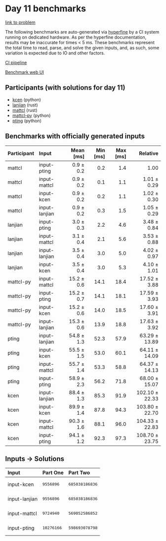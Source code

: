 # Day 11 benchmarks

[link to problem](https://adventofcode.com/2023/day/11)

The following benchmarks are auto-generated via
[hyperfine](https://github.com/sharkdp/hyperfine) by a CI system running on
dedicated hardware. As per the hyperfine documentation, results may be
inaccurate for times < 5 ms. These benchmarks represent the total time to read,
parse, and solve the given inputs, and, as such, some variation is expected due
to IO and other factors.

[CI pipeline](http://ci.papercode.net:8080/teams/main/pipelines/aoc2023)

[Benchmark web UI](https://aoc.ancalagon.black)


## Participants (with solutions for day 11)

- [kcen](https://github.com/kcen/aoc2023) (python)
- [lanjian](https://github.com/lanjian/aoc-2023) (rust)
- [mattcl](https://github.com/mattcl/aoc2023) (rust)
- [mattcl-py](https://github.com/mattcl/aoc2023-py) (python)
- [pting](https://github.com/pting/aoc2023) (python)


## Benchmarks with officially generated inputs

| Participant | Input | Mean [ms] | Min [ms] | Max [ms] | Relative |
|:---|:---|---:|---:|---:|---:|
| mattcl | input-pting | 0.9 ± 0.2 | 0.2 | 1.4 | 1.00 |
| mattcl | input-mattcl | 0.9 ± 0.2 | 0.1 | 1.1 | 1.01 ± 0.29 |
| mattcl | input-kcen | 0.9 ± 0.2 | 0.2 | 1.1 | 1.02 ± 0.30 |
| mattcl | input-lanjian | 0.9 ± 0.2 | 0.3 | 1.5 | 1.05 ± 0.29 |
| lanjian | input-pting | 3.0 ± 0.3 | 2.2 | 4.6 | 3.48 ± 0.84 |
| lanjian | input-mattcl | 3.1 ± 0.4 | 2.1 | 5.6 | 3.53 ± 0.88 |
| lanjian | input-lanjian | 3.5 ± 0.4 | 3.0 | 5.0 | 4.02 ± 0.97 |
| lanjian | input-kcen | 3.5 ± 0.4 | 3.0 | 5.3 | 4.10 ± 1.01 |
| mattcl-py | input-mattcl | 15.2 ± 0.6 | 14.1 | 18.4 | 17.52 ± 3.88 |
| mattcl-py | input-pting | 15.2 ± 0.7 | 14.1 | 18.1 | 17.59 ± 3.93 |
| mattcl-py | input-kcen | 15.2 ± 0.6 | 14.0 | 18.5 | 17.60 ± 3.91 |
| mattcl-py | input-lanjian | 15.3 ± 0.6 | 13.9 | 18.8 | 17.63 ± 3.92 |
| pting | input-lanjian | 54.8 ± 1.3 | 52.3 | 57.9 | 63.29 ± 13.89 |
| pting | input-kcen | 55.5 ± 1.5 | 53.0 | 60.1 | 64.11 ± 14.09 |
| pting | input-mattcl | 55.7 ± 1.4 | 53.3 | 58.8 | 64.37 ± 14.13 |
| pting | input-pting | 58.9 ± 2.3 | 56.2 | 71.8 | 68.00 ± 15.07 |
| kcen | input-lanjian | 88.4 ± 1.3 | 85.3 | 91.9 | 102.10 ± 22.33 |
| kcen | input-kcen | 89.9 ± 1.4 | 87.8 | 94.3 | 103.80 ± 22.70 |
| kcen | input-mattcl | 90.3 ± 1.6 | 88.1 | 96.0 | 104.33 ± 22.83 |
| kcen | input-pting | 94.1 ± 1.2 | 92.3 | 97.3 | 108.70 ± 23.75 |


## Inputs -> Solutions

| Input | Part One | Part Two |
|:---|:---|:---|
|input-kcen|<pre>9556896</pre>|<pre>685038186836</pre>|
|input-lanjian|<pre>9556896</pre>|<pre>685038186836</pre>|
|input-mattcl|<pre>9724940</pre>|<pre>569052586852</pre>|
|input-pting|<pre>10276166</pre>|<pre>598693078798</pre>|